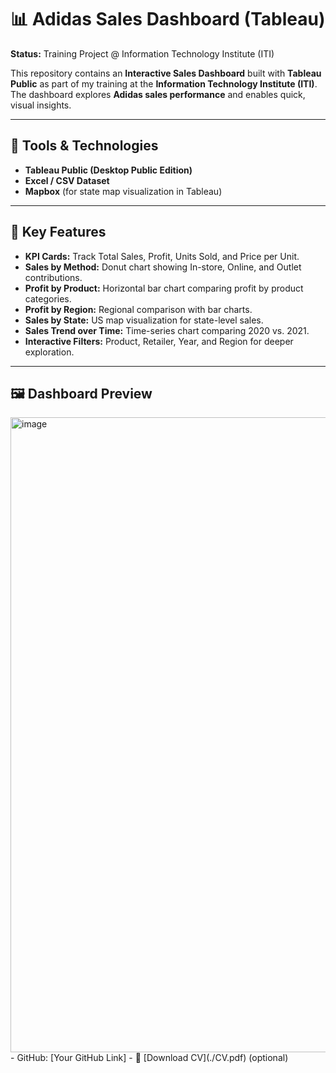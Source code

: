 # 📊 Adidas Sales Dashboard (Tableau)

**Status:** Training Project @ Information Technology Institute (ITI)  

This repository contains an **Interactive Sales Dashboard** built with **Tableau Public** as part of my training at the **Information Technology Institute (ITI)**.  
The dashboard explores **Adidas sales performance** and enables quick, visual insights.

---

## 🔧 Tools & Technologies
- **Tableau Public (Desktop Public Edition)**
- **Excel / CSV Dataset**
- **Mapbox** (for state map visualization in Tableau)

---

## 🚀 Key Features
- **KPI Cards:** Track Total Sales, Profit, Units Sold, and Price per Unit.  
- **Sales by Method:** Donut chart showing In-store, Online, and Outlet contributions.  
- **Profit by Product:** Horizontal bar chart comparing profit by product categories.  
- **Profit by Region:** Regional comparison with bar charts.  
- **Sales by State:** US map visualization for state-level sales.  
- **Sales Trend over Time:** Time-series chart comparing 2020 vs. 2021.  
- **Interactive Filters:** Product, Retailer, Year, and Region for deeper exploration.  

---

## 🖼️ Dashboard Preview
<img width="1919" height="1016" alt="image" src="https://github.com/user-attachments/assets/a9915329-53c6-4a33-836c-4a445658c601" />
- GitHub: [Your GitHub Link]  
- 📄 [Download CV](./CV.pdf) (optional)  
